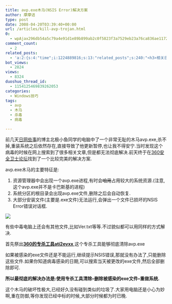 ```yaml
---
title: avp.exe木马(NSIS Error)解决方案
author: 摩摩诘
type: post
date: 2008-04-20T03:39:40+00:00
url: /articles/kill-avp-trojan.html
0:
  - wpAjax296db54a5c79a4e91d1e89b899ab2c0f5823f3a7529eb23a76ca836ae1172f060e35741ae7e4ba7b593ba2d454f58450
comment_count:
  - 2
related_posts:
  - 'a:2:{s:4:"time";i:1224889816;s:13:"related_posts";s:240:"<h3>相关日志</h3><ul class="related_post"><li><a href="http://www.digglife.cn/articles/virus-equals-windows-to-apple.html" title="Virus=Windows,苹果官网对Windows的恶搞">Virus=Windows,苹果官网对Windows的恶搞</a></li></ul>";}'
bot_views:
  - 2824
views:
  - 8324
duoshuo_thread_id:
  - 1154125469839262053
categories:
  - Windows技巧
tags:
  - avp
  - 木马
  - 杀毒
  - 病毒

---
```

前几天<a href="http://nihonmessage.yo2.cn" target="_blank">日网些事</a>的博主北极小鱼同学的电脑中了一个非常无耻的木马avp.exe,杀不掉,重装系统之后依然存在,直接导致了他更新暂停,也让我不得安宁.当时发现这个病毒的时候在网上搜索到了很多相关文章,但是都无法彻底解决.前天终于在<a href="http://baike.360.cn/4005462/3973267.html?page=184" title="360安全卫士论坛" target="_blank">360安全卫士论坛</a>找到了一个比较完美的解决方案.

<!--more-->

avp.exe木马的主要特征是:

  1. 资源管理器中会出现一个avp.exe进程,有时会<strike>咱用</strike>占用较大的系统资源.(注意,这个avp.exe并不是卡巴斯基的进程)
  2. 系统分区的根目录会出现avp.exe文件,删除之后会自动恢复.
  3. 大部分安装文件(主要是.exe文件)无法运行,会弹出一个文件已损坏的NSIS Error错误对话框.

![][1]

有些中毒电脑上还会有其他文件,比如Ver.txt等等.不过貌似都可以用同样的方式解决.

首先祭出<a href="http://dl.360safe.com/killer_ati2evxx.exe" title="360的专杀工具ati2evxx" target="_blank"><strong>360的专杀工具ati2evxx</strong></a>,这个专杀工具能够彻底清除avp.exe

如果被感染的exe文件还是不能运行,继续提示NSIS错误,那就没有办法了,只能删除这些文件.如果你知道病毒感染的日期,可以搜索当天被更改的exe文件,然后全部删除即可.

**所以最彻底的解决办法是:使用专杀工具清除&#8211;删除被感染的exe文件&#8211;重做系统.**

这个木马的破坏性极大,已经好久没有碰到类似的垃圾了.大家用电脑还是小心为妙啊,重在防御,等你发现已经中标的时候,大部分时候都为时已晚.

 [1]: https://www.digglife.net/qiniu/2495/image/3b009e6139b85b9a23736da05cf115f6.jpg
